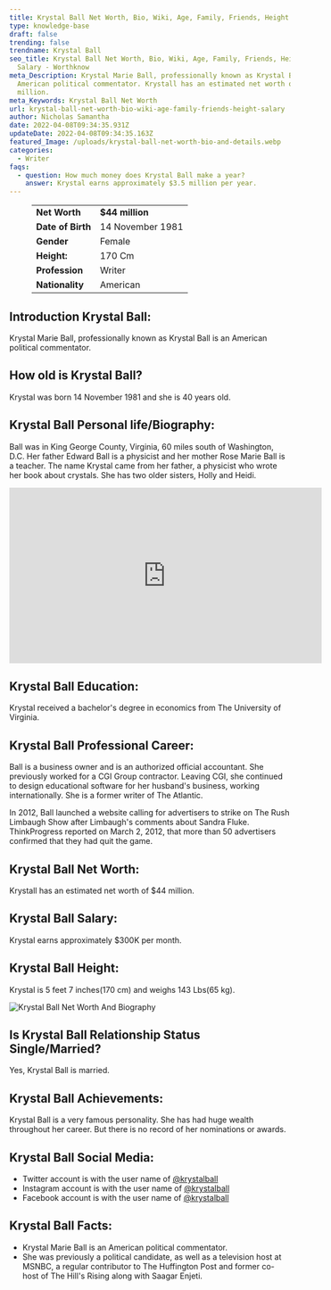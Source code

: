 ```yaml
---
title: Krystal Ball Net Worth, Bio, Wiki, Age, Family, Friends, Height & Salary
type: knowledge-base
draft: false
trending: false
trendname: Krystal Ball
seo_title: Krystal Ball Net Worth, Bio, Wiki, Age, Family, Friends, Height &
  Salary - Worthknow
meta_Description: Krystal Marie Ball, professionally known as Krystal Ball is an
  American political commentator. Krystall has an estimated net worth of $44
  million.
meta_Keywords: Krystal Ball Net Worth
url: krystal-ball-net-worth-bio-wiki-age-family-friends-height-salary
author: Nicholas Samantha
date: 2022-04-08T09:34:35.931Z
updateDate: 2022-04-08T09:34:35.163Z
featured_Image: /uploads/krystal-ball-net-worth-bio-and-details.webp
categories:
  - Writer
faqs:
  - question: How much money does Krystal Ball make a year?
    answer: Krystal earns approximately $3.5 million per year.
---
```

<figure class="wp-block-table is-style-stripes">
  <table>
    <tbody>
      <tr>
        <td>
          <strong>Net Worth</strong>
        </td>
        <td>
          <strong>$44 million</strong>
        </td>
      </tr>
      <tr>
        <td>
          <strong>Date of Birth</strong>
        </td>
        <td>14 November 1981</td>
      </tr>
      <tr>
        <td>
          <strong>Gender</strong>
        </td>
        <td>Female</td>
      </tr>
      <tr>
        <td>
          <strong>Height:</strong>
        </td>
        <td>170 Cm</td>
      </tr>
      <tr>
        <td>
          <strong>Profession</strong>
        </td>
        <td>Writer</td>
      </tr>
      <tr>
        <td>
          <strong>Nationality</strong>
        </td>
        <td>American</td>
      </tr>
    </tbody>
  </table>
</figure>

## **Introduction Krystal Ball:**

Krystal Marie Ball, professionally known as Krystal Ball is an American political commentator.

## **How old is Krystal Ball?**

Krystal was born 14 November 1981 and she is 40 years old.

## **Krystal Ball Personal life/Biography:**

Ball was in King George County, Virginia, 60 miles south of Washington, D.C. Her father Edward Ball is a physicist and her mother Rose Marie Ball is a teacher. The name Krystal came from her father, a physicist who wrote her book about crystals. She has two older sisters, Holly and Heidi.

<iframe width="560" height="315" src="https://www.youtube.com/embed/bMb4vRxDQpY" title="YouTube video player" frameborder="0" allow="accelerometer; autoplay; clipboard-write; encrypted-media; gyroscope; picture-in-picture" allowfullscreen></iframe>

## **Krystal Ball Education:**

Krystal received a bachelor's degree in economics from The University of Virginia.

## **Krystal Ball Professional Career:**

Ball is a business owner and is an authorized official accountant. She previously worked for a CGI Group contractor. Leaving CGI, she continued to design educational software for her husband's business, working internationally. She is a former writer of The Atlantic. 

In 2012, Ball launched a website calling for advertisers to strike on The Rush Limbaugh Show after Limbaugh's comments about Sandra Fluke. ThinkProgress reported on March 2, 2012, that more than 50 advertisers confirmed that they had quit the game. 

## **Krystal Ball Net Worth:**

Krystall has an estimated net worth of $44 million.

## **Krystal Ball Salary:**

Krystal earns approximately $300K per month.

## **Krystal Ball Height:**

Krystal is 5 feet 7 inches(170 cm) and weighs 143 Lbs(65 kg).

![Krystal Ball Net Worth And Biography](/uploads/krystal-ball-net-worth-.webp)

## **Is Krystal Ball Relationship Status Single/Married?**

Yes, Krystal Ball is married.

## **Krystal Ball Achievements:**

Krystal Ball is a very famous personality. She has had huge wealth throughout her career. But there is no record of her nominations or awards.

## **Krystal Ball Social Media:**

* Twitter account is with the user name of <a href="https://twitter.com/krystalball" target="_blank" rel="nofollow" rel="noopener">@krystalball</a>
* Instagram account is with the user name of <a href="https://www.instagram.com/krystalmball/" target="_blank" rel="nofollow" rel="noopener">@krystalball</a>
* Facebook account is with the user name of <a href="https://www.facebook.com/krystalonline" target="_blank" rel="nofollow" rel="noopener">@krystalball</a>

## **Krystal Ball Facts:**

* Krystal Marie Ball is an American political commentator. 
* She was previously a political candidate, as well as a television host at MSNBC, a regular contributor to The Huffington Post and former co-host of The Hill's Rising along with Saagar Enjeti.